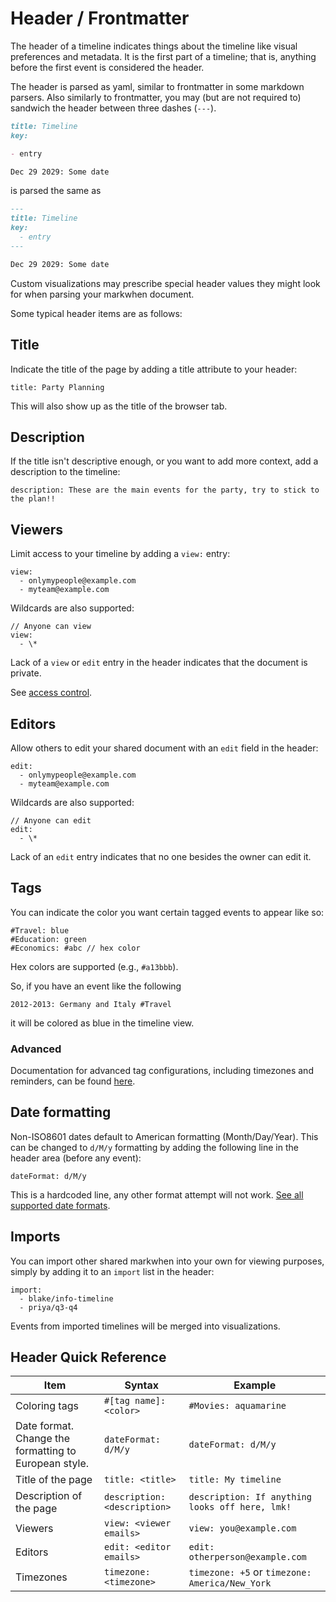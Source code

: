 # Header / Frontmatter

The header of a timeline indicates things about the timeline like visual preferences and metadata. It is the first part of a timeline; that is, anything before the first event is considered the header.

The header is parsed as yaml, similar to frontmatter in some markdown parsers. Also similarly to frontmatter, you may (but are not required to) sandwich the header between three dashes (`---`).

```md
title: Timeline
key:

- entry

Dec 29 2029: Some date
```

is parsed the same as

```md
---
title: Timeline
key:
  - entry
---

Dec 29 2029: Some date
```

Custom visualizations may prescribe special header values they might look for when parsing your markwhen document.

Some typical header items are as follows:

## Title

Indicate the title of the page by adding a title attribute to your header:

```
title: Party Planning
```

This will also show up as the title of the browser tab.

## Description

If the title isn't descriptive enough, or you want to add more context, add a description to the timeline:

```
description: These are the main events for the party, try to stick to the plan!!
```

## Viewers

Limit access to your timeline by adding a `view:` entry:

```
view:
  - onlymypeople@example.com
  - myteam@example.com
```

Wildcards are also supported:

```
// Anyone can view
view:
  - \*
```

Lack of a `view` or `edit` entry in the header indicates that the document is private.

See [access control](/interface/overview#access-control).

## Editors

Allow others to edit your shared document with an `edit` field in the header:

```
edit:
  - onlymypeople@example.com
  - myteam@example.com
```

Wildcards are also supported:

```
// Anyone can edit
edit:
  - \*
```

Lack of an `edit` entry indicates that no one besides the owner can edit it.

## Tags

You can indicate the color you want certain tagged events to appear like so:

```
#Travel: blue
#Education: green
#Economics: #abc // hex color
```

Hex colors are supported (e.g., `#a13bbb`).

So, if you have an event like the following

```
2012-2013: Germany and Italy #Travel
```

it will be colored as blue in the timeline view.

### Advanced

Documentation for advanced tag configurations, including timezones and reminders, can be found [here](/syntax/tags).

## Date formatting

Non-ISO8601 dates default to American formatting (Month/Day/Year). This can be changed to `d/M/y` formatting by adding the following line in the header area (before any event):

```
dateFormat: d/M/y
```

This is a hardcoded line, any other format attempt will not work. [See all supported date formats](/syntax/dates-and-ranges).

## Imports

You can import other shared markwhen into your own for viewing purposes, simply by adding it to an `import` list in the header:

```
import:
  - blake/info-timeline
  - priya/q3-q4
```

Events from imported timelines will be merged into visualizations.

## Header Quick Reference

| Item                                                  | Syntax                       | Example                                         |
| ----------------------------------------------------- | ---------------------------- | ----------------------------------------------- |
| Coloring tags                                         | `#[tag name]: <color>`       | `#Movies: aquamarine`                           |
| Date format. Change the formatting to European style. | `dateFormat: d/M/y`          | `dateFormat: d/M/y`                             |
| Title of the page                                     | `title: <title>`             | `title: My timeline`                            |
| Description of the page                               | `description: <description>` | `description: If anything looks off here, lmk!` |
| Viewers                                               | `view: <viewer emails>`      | `view: you@example.com`                         |
| Editors                                               | `edit: <editor emails>`      | `edit: otherperson@example.com`                 |
| Timezones                                             | `timezone: <timezone>`       | `timezone: +5` or `timezone: America/New_York`  |
